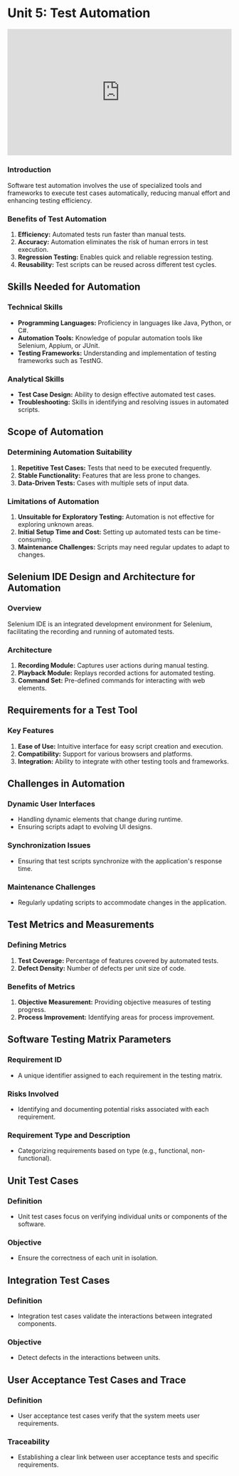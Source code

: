 # Unit 5: Test Automation

<div style="position: relative; width: 100%; height: auto; max-width: 100%; padding-top: 56.25%;">
  <iframe src="https://drive.google.com/file/d/1BXxtEQ7yYvNXaUJ8e67631T7XD91INeu/preview" style="position: absolute; top: 0; left: 0; width: 100%; height: 100%;" frameborder="0" scrolling="no"></iframe>
</div>

### **Introduction**

Software test automation involves the use of specialized tools and frameworks to execute test cases automatically, reducing manual effort and enhancing testing efficiency.

### **Benefits of Test Automation**

1. **Efficiency:** Automated tests run faster than manual tests.
2. **Accuracy:** Automation eliminates the risk of human errors in test execution.
3. **Regression Testing:** Enables quick and reliable regression testing.
4. **Reusability:** Test scripts can be reused across different test cycles.

**Skills Needed for Automation**
--------------------------------

### **Technical Skills**

- **Programming Languages:** Proficiency in languages like Java, Python, or C#.
- **Automation Tools:** Knowledge of popular automation tools like Selenium, Appium, or JUnit.
- **Testing Frameworks:** Understanding and implementation of testing frameworks such as TestNG.

### **Analytical Skills**

- **Test Case Design:** Ability to design effective automated test cases.
- **Troubleshooting:** Skills in identifying and resolving issues in automated scripts.

**Scope of Automation**
-----------------------

### **Determining Automation Suitability**

1. **Repetitive Test Cases:** Tests that need to be executed frequently.
2. **Stable Functionality:** Features that are less prone to changes.
3. **Data-Driven Tests:** Cases with multiple sets of input data.

### **Limitations of Automation**

1. **Unsuitable for Exploratory Testing:** Automation is not effective for exploring unknown areas.
2. **Initial Setup Time and Cost:** Setting up automated tests can be time-consuming.
3. **Maintenance Challenges:** Scripts may need regular updates to adapt to changes.

**Selenium IDE Design and Architecture for Automation**
-------------------------------------------------------

### **Overview**

Selenium IDE is an integrated development environment for Selenium, facilitating the recording and running of automated tests.

### **Architecture**

1. **Recording Module:** Captures user actions during manual testing.
2. **Playback Module:** Replays recorded actions for automated testing.
3. **Command Set:** Pre-defined commands for interacting with web elements.

**Requirements for a Test Tool**
--------------------------------

### **Key Features**

1. **Ease of Use:** Intuitive interface for easy script creation and execution.
2. **Compatibility:** Support for various browsers and platforms.
3. **Integration:** Ability to integrate with other testing tools and frameworks.

**Challenges in Automation**
----------------------------

### **Dynamic User Interfaces**

- Handling dynamic elements that change during runtime.
- Ensuring scripts adapt to evolving UI designs.

### **Synchronization Issues**

- Ensuring that test scripts synchronize with the application's response time.

### **Maintenance Challenges**

- Regularly updating scripts to accommodate changes in the application.

**Test Metrics and Measurements**
---------------------------------

### **Defining Metrics**

1. **Test Coverage:** Percentage of features covered by automated tests.
2. **Defect Density:** Number of defects per unit size of code.

### **Benefits of Metrics**

1. **Objective Measurement:** Providing objective measures of testing progress.
2. **Process Improvement:** Identifying areas for process improvement.

**Software Testing Matrix Parameters**
--------------------------------------

### **Requirement ID**

- A unique identifier assigned to each requirement in the testing matrix.

### **Risks Involved**

- Identifying and documenting potential risks associated with each requirement.

### **Requirement Type and Description**

- Categorizing requirements based on type (e.g., functional, non-functional).

**Unit Test Cases**
-------------------

### **Definition**

- Unit test cases focus on verifying individual units or components of the software.

### **Objective**

- Ensure the correctness of each unit in isolation.

**Integration Test Cases**
--------------------------

### **Definition**

- Integration test cases validate the interactions between integrated components.

### **Objective**

- Detect defects in the interactions between units.

**User Acceptance Test Cases and Trace**
----------------------------------------

### **Definition**

- User acceptance test cases verify that the system meets user requirements.

### **Traceability**

- Establishing a clear link between user acceptance tests and specific requirements.
